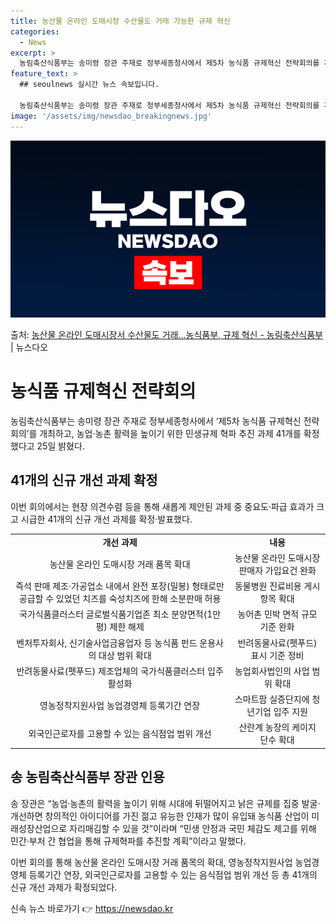 ```yaml
---
title: 농산물 온라인 도매시장 수산물도 거래 가능한 규제 혁신
categories:
  - News
excerpt: >
  농림축산식품부는 송미령 장관 주재로 정부세종청사에서 제5차 농식품 규제혁신 전략회의를 개최하고, 농업농촌 활…
feature_text: >
  ## seoulnews 실시간 뉴스 속보입니다.

  농림축산식품부는 송미령 장관 주재로 정부세종청사에서 제5차 농식품 규제혁신 전략회의를 개최하고, 농업농촌 활…
image: '/assets/img/newsdao_breakingnews.jpg'
---
```


![뉴스다오 속보](/assets/img/newsdao_breakingnews.jpg)

<p>출처: <a href="https://newsdao.kr/3674" rel="dofollow">농산물 온라인 도매시장서 수산물도 거래…농식품부, 규제 혁신 - 농림축산식품부</a> | 뉴스다오</p>

<h1>농식품 규제혁신 전략회의</h1>
<p data-ke-size="size16">농림축산식품부는 송미령 장관 주재로 정부세종청사에서 ‘제5차 농식품 규제혁신 전략회의’를 개최하고, 농업·농촌 활력을 높이기 위한 민생규제 혁파 추진 과제 41개를 확정했다고 25일 밝혔다.</p>

<h2>41개의 신규 개선 과제 확정</h2>
<p data-ke-size="size16">이번 회의에서는 현장 의견수렴 등을 통해 새롭게 제안된 과제 중 중요도·파급 효과가 크고 시급한 41개의 신규 개선 과제를 확정·발표했다.</p>

<table>
	<tr>
		<td style="text-align: center; height: 17px;"><b>개선 과제</b></td>
		<td style="text-align: center; height: 17px;"><b>내용</b></td>
	</tr>
	<tr>
		<td style="text-align: center; height: 17px;">농산물 온라인 도매시장 거래 품목 확대</td>
		<td style="text-align: center; height: 17px;">농산물 온라인 도매시장 판매자 가입요건 완화</td>
	</tr>
	<tr>
		<td style="text-align: center; height: 17px;">즉석 판매 제조·가공업소 내에서 완전 포장(밀봉) 형태로만 공급할 수 있었던 치즈를 숙성치즈에 한해 소분판매 허용</td>
		<td style="text-align: center; height: 17px;">동물병원 진료비용 게시 항목 확대</td>
	</tr>
	<tr>
		<td style="text-align: center; height: 17px;">국가식품클러스터 글로벌식품기업존 최소 분양면적(1만평) 제한 해제</td>
		<td style="text-align: center; height: 17px;">농어촌 민박 면적 규모기준 완화</td>
	</tr>
	<tr>
		<td style="text-align: center; height: 17px;">벤처투자회사, 신기술사업금융업자 등 농식품 펀드 운용사의 대상 범위 확대</td>
		<td style="text-align: center; height: 17px;">반려동물사료(펫푸드) 표시 기준 정비</td>
	</tr>
	<tr>
		<td style="text-align: center; height: 17px;">반려동물사료(펫푸드) 제조업체의 국가식품클러스터 입주 활성화</td>
		<td style="text-align: center; height: 17px;">농업회사법인의 사업 범위 확대</td>
	</tr>
	<tr>
		<td style="text-align: center; height: 17px;">영농정착지원사업 농업경영체 등록기간 연장</td>
		<td style="text-align: center; height: 17px;">스마트팜 실증단지에 청년기업 입주 지원</td>
	</tr>
	<tr>
		<td style="text-align: center; height: 17px;">외국인근로자를 고용할 수 있는 음식점업 범위 개선</td>
		<td style="text-align: center; height: 17px;">산란계 농장의 케이지 단수 확대</td>
	</tr>
</table>

<h2>송 농림축산식품부 장관 인용</h2>
<p data-ke-size="size16">송 장관은 “농업·농촌의 활력을 높이기 위해 시대에 뒤떨어지고 낡은 규제를 집중 발굴·개선하면 창의적인 아이디어를 가진 젊고 유능한 인재가 많이 유입돼 농식품 산업이 미래성장산업으로 자리매김할 수 있을 것”이라며 “민생 안정과 국민 체감도 제고를 위해 민간·부처 간 협업을 통해 규제혁파를 추진할 계획”이라고 말했다.</p>

<p data-ke-size="size16">이번 회의를 통해 농산물 온라인 도매시장 거래 품목의 확대, 영농정착지원사업 농업경영체 등록기간 연장, 외국인근로자를 고용할 수 있는 음식점업 범위 개선 등 총 41개의 신규 개선 과제가 확정되었다.</p> 

신속 뉴스 바로가기 👉 <a href="https://newsdao.kr" rel="dofollow">https://newsdao.kr</a>



